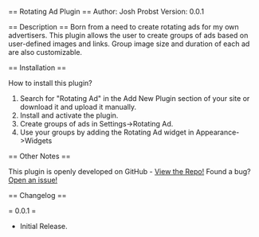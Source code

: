 == Rotating Ad Plugin ==
Author: Josh Probst
Version: 0.0.1


== Description ==
Born from a need to create rotating ads for my own advertisers. This plugin allows the user to create groups of ads based on user-defined images and links. Group image size and duration of each ad are also customizable.


== Installation ==

How to install this plugin?

1. Search for "Rotating Ad" in the Add New Plugin section of your site or download it and upload it manually.
2. Install and activate the plugin.
3. Create groups of ads in Settings->Rotating Ad.
4. Use your groups by adding the Rotating Ad widget in Appearance->Widgets

== Other Notes ==

This plugin is openly developed on GitHub - [View the Repo!](https://github.com/jprobst21/rotating_ad) Found a bug? [Open an issue!](https://github.com/jprobst21/rotating_ad/issues)

== Changelog ==

= 0.0.1 =

* Initial Release.
